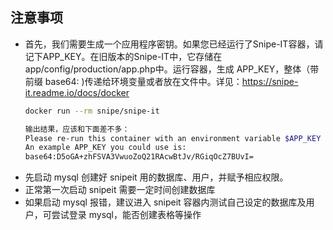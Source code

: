 ## 注意事项

- 首先，我们需要生成一个应用程序密钥。如果您已经运行了Snipe-IT容器，请记下APP_KEY。在旧版本的Snipe-IT中，它存储在app/config/production/app.php中。运行容器，生成 APP_KEY，整体（带前缀 base64: )传递给环境变量或者放在文件中。详见：https://snipe-it.readme.io/docs/docker
  ```sh
  docker run --rm snipe/snipe-it

  输出结果，应该和下面差不多：
  Please re-run this container with an environment variable $APP_KEY
  An example APP_KEY you could use is: 
  base64:D5oGA+zhFSVA3VwuoZoQ21RAcwBtJv/RGiqOcZ7BUvI=
  ```
- 先启动 mysql 创建好 snipeit 用的数据库、用户，并赋予相应权限。
- 正常第一次启动 snipeit 需要一定时间创建数据库
- 如果启动 mysql 报错，建议进入 snipeit 容器内测试自己设定的数据库及用户，可尝试登录 mysql，能否创建表格等操作